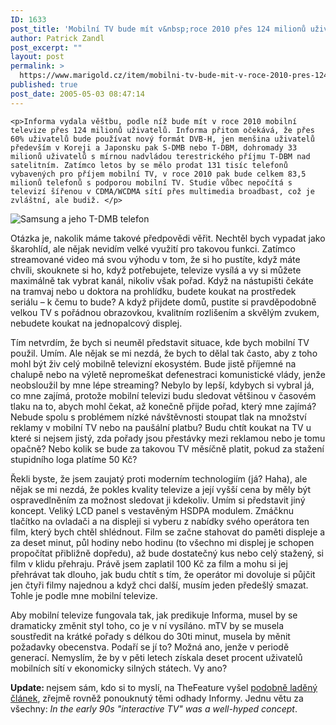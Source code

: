 ```yaml
---
ID: 1633
post_title: 'Mobilní TV bude mít v&nbsp;roce 2010 přes 124 milionů uživatelů'
author: Patrick Zandl
post_excerpt: ""
layout: post
permalink: >
  https://www.marigold.cz/item/mobilni-tv-bude-mit-v-roce-2010-pres-124-milionu-uzivatelu
published: true
post_date: 2005-05-03 08:47:14
---
```

	<p>Informa vydala věštbu, podle níž bude mít v roce 2010 mobilní televize přes 124 milionů uživatelů. Informa přitom očekává, že přes 60% uživatelů bude používat nový formát DVB-H, jen menšina uživatelů především v Koreji a Japonsku pak S-DMB nebo T-DBM, dohromady 33 milionů uživatelů s mírnou nadvládou terestrického příjmu T-DBM nad satelitním. Zatímco letos by se mělo prodat 131 tisíc telefonů vybavených pro příjem mobilní TV, v roce 2010 pak bude celkem 83,5 milionů telefonů s podporou mobilní TV. Studie vůbec nepočítá s televizí šířenou v CDMA/WCDMA sítí přes multimedia broadbast, což je zvláštní, ale budiž. </p>
<div class="rightbox"><img src="http://www.marigold.cz/foto/albums/userpics/normal_P1000286.jpg" alt="Samsung a jeho T-DMB telefon"></div>	
<p>Otázka je, nakolik máme takové předpovědi věřit. Nechtěl bych vypadat jako škarohlíd, ale nějak nevidím velké využití pro takovou funkci. Zatímco streamované video má svou výhodu v tom, že si ho pustíte, když máte chvíli, skouknete si ho, když potřebujete, televize vysílá a vy si můžete maximálně tak vybrat kanál, nikoliv však pořad. Když na nástupišti čekáte na tramvaj nebo u doktora na prohlídku, budete koukat na prostředek seriálu – k čemu to bude? A když přijdete domů, pustite si pravděpodobně velkou TV s pořádnou obrazovkou, kvalitním rozlišením a skvělým zvukem, nebudete koukat na jednopalcový displej.</p>
	<p>Tím netvrdím, že bych si neuměl představit situace, kde bych mobilní TV použil. Umím. Ale nějak se mi nezdá, že bych to dělal tak často, aby z toho mohl být živ celý mobilně televizní ekosystém. Bude jistě příjemné na chalupě nebo na výletě nepromeškat defenestraci komunistické vlády, jenže neobsloužil by mne lépe streaming? Nebylo by lepší, kdybych si vybral já, co mne zajímá, protože mobilní televizi budu sledovat většinou v časovém tlaku na to, abych mohl čekat, až konečně přijde pořad, který mne zajímá? Nebude spolu s problémem nízké návštěvnosti stoupat tlak na množství reklamy v mobilní TV nebo na paušální platbu? Budu chtít koukat na TV u které si nejsem jistý, zda pořady jsou přestávky mezi reklamou nebo je tomu opačně? Nebo kolik se bude za takovou TV měsíčně platit, pokud za stažení stupidního loga platíme 50 Kč?</p>
	<p>Řekli byste, že jsem zaujatý proti moderním technologiím (já? Haha), ale nějak se mi nezdá, že pokles kvality televize a její vyšší cena by měly být ospravedlněním za možnost sledovat ji kdekoliv. Umím si představit jiný koncept. Veliký LCD panel s vestavěným HSDPA modulem. Zmáčknu tlačítko na ovladači a na displeji si vyberu z nabídky svého operátora ten film, který bych chtěl shlédnout. Film se začne stahovat do paměti displeje a za deset minut, půl hodiny nebo hodinu (to všechno mi displej je schopen propočítat přibližně dopředu), až bude dostatečný kus nebo celý stažený, si film v klidu přehraju. Právě jsem zaplatil 100 Kč za film a mohu si jej přehrávat tak dlouho, jak budu chtít s tím, že operátor mi dovoluje si půjčit jen čtyři filmy najednou a když chci další, musím jeden předešlý smazat. Tohle je podle mne mobilní televize.</p>
	<p>Aby mobilní televize fungovala tak, jak predikuje Informa, musel by se dramaticky změnit styl toho, co je v ní vysíláno. mTV by se musela soustředit na krátké pořady s délkou do 30ti minut, musela by měnit požadavky obecenstva. Podaří se jí to? Možná ano, jenže v periodě  generací. Nemyslím, že by v pěti letech získala deset procent uživatelů mobilních sítí v ekonomicky silných státech. Vy ano?
</p>
	<p><strong>Update: </strong>nejsem sám, kdo si to myslí, na TheFeature vyšel <a href="http://www.thefeature.com/article?articleid=101588">podobně laděný článek</a>, zřejmě rovněž ponouknutý těmi odhady Informy. Jednu větu za všechny: <em>In the early 90s "interactive TV" was a well-hyped concept</em>.
</p>